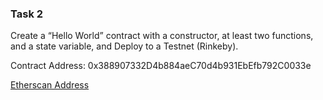### Task 2

Create a “Hello World” contract with a constructor, at least two functions, and a state variable, and Deploy to a Testnet (Rinkeby).

Contract Address: 0x388907332D4b884aeC70d4b931EbEfb792C0033e

[Etherscan Address](https://duckduckgo.com)
